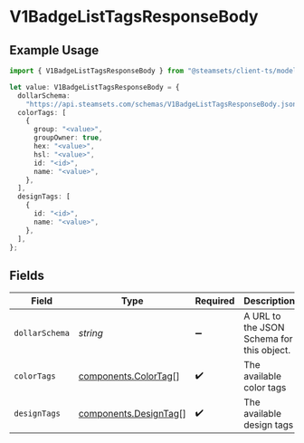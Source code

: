 # V1BadgeListTagsResponseBody

## Example Usage

```typescript
import { V1BadgeListTagsResponseBody } from "@steamsets/client-ts/models/components";

let value: V1BadgeListTagsResponseBody = {
  dollarSchema:
    "https://api.steamsets.com/schemas/V1BadgeListTagsResponseBody.json",
  colorTags: [
    {
      group: "<value>",
      groupOwner: true,
      hex: "<value>",
      hsl: "<value>",
      id: "<id>",
      name: "<value>",
    },
  ],
  designTags: [
    {
      id: "<id>",
      name: "<value>",
    },
  ],
};
```

## Fields

| Field                                                              | Type                                                               | Required                                                           | Description                                                        | Example                                                            |
| ------------------------------------------------------------------ | ------------------------------------------------------------------ | ------------------------------------------------------------------ | ------------------------------------------------------------------ | ------------------------------------------------------------------ |
| `dollarSchema`                                                     | *string*                                                           | :heavy_minus_sign:                                                 | A URL to the JSON Schema for this object.                          | https://api.steamsets.com/schemas/V1BadgeListTagsResponseBody.json |
| `colorTags`                                                        | [components.ColorTag](../../models/components/colortag.md)[]       | :heavy_check_mark:                                                 | The available color tags                                           |                                                                    |
| `designTags`                                                       | [components.DesignTag](../../models/components/designtag.md)[]     | :heavy_check_mark:                                                 | The available design tags                                          |                                                                    |